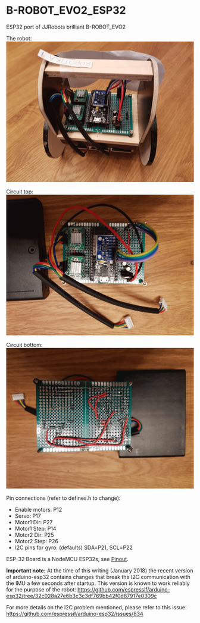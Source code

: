 # B-ROBOT_EVO2_ESP32
ESP32 port of JJRobots brilliant B-ROBOT_EVO2

The robot:
![Robot](assets/Robot.png)

Circuit top:
![Circuit Top](assets/CircuitTop.png)

Circuit bottom:
![Circuit Bottom](assets/CircuitBottom.png)


Pin connections (refer to defines.h to change):
* Enable motors: P12
* Servo: P17
* Motor1 Dir: P27
* Motor1 Step: P14
* Motor2 Dir: P25
* Motor2 Step: P26
* I2C pins for gyro: (defaults) SDA=P21, SCL=P22

ESP-32 Board is a NodeMCU ESP32s, see [Pinout](http://esp32.net/images/Ai-Thinker/NodeMCU-32S/Ai-Thinker_NodeMCU-32S_DiagramPinout.png).

**Important note:** At the time of this writing (January 2018) the recent version of arduino-esp32 contains changes that break the I2C communication with the IMU a few seconds after startup.
This version is known to work reliably for the purpose of the robot:
https://github.com/espressif/arduino-esp32/tree/32c028a27e6b3c3c3df769bb42f0d87917e0309c

For more details on the I2C problem mentioned, please refer to this issue: https://github.com/espressif/arduino-esp32/issues/834
